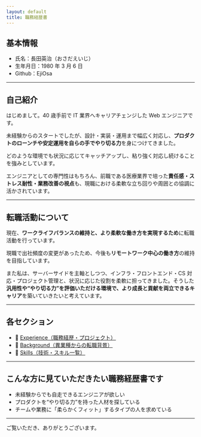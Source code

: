 ```yaml
---
layout: default
title: 職務経歴書
---
```


## 基本情報

- 氏名：長田英治（おさだえいじ）
- 生年月日：1980 年 3 月 6 日
- Github：EjiOsa

---

## 自己紹介

はじめまして。40 歳手前で IT 業界へキャリアチェンジした Web エンジニアです。

未経験からのスタートでしたが、設計・実装・運用まで幅広く対応し、**プロダクトのローンチや安定運用を自らの手でやり切る力**を身につけてきました。

どのような環境でも状況に応じてキャッチアップし、粘り強く対応し続けることを強みとしています。

エンジニアとしての専門性はもちろん、前職である医療業界で培った**責任感・ストレス耐性・業務改善の視点**も、現職における柔軟な立ち回りや周囲との協調に活かされています。

---

## 転職活動について

現在、**ワークライフバランスの維持と、より柔軟な働き方を実現するため**に転職活動を行っています。

現職で出社頻度の変更があったため、今後も**リモートワーク中心の働き方**の維持を目指しています。

また私は、サーバーサイドを主軸としつつ、インフラ・フロントエンド・CS 対応・プロジェクト管理と、状況に応じた役割を柔軟に担ってきました。そうした**汎用性や“やり切る力”を評価いただける環境で、より成長と貢献を両立できるキャリア**を築いていきたいと考えています。

---

## 各セクション

- 💼 [Experience（職務経歴・プロジェクト）](./experience.html)
- 🔁 [Background（異業種からの転職背景）](./background.html)
- 🔧 [Skills（技術・スキル一覧）](./skills.html)

---

## こんな方に見ていただきたい職務経歴書です

- 未経験からでも自走できるエンジニアが欲しい
- プロダクトを“やり切る力”を持った人材を探している
- チームや業務に「柔らかくフィット」するタイプの人を求めている

---

ご覧いただき、ありがとうございます。
